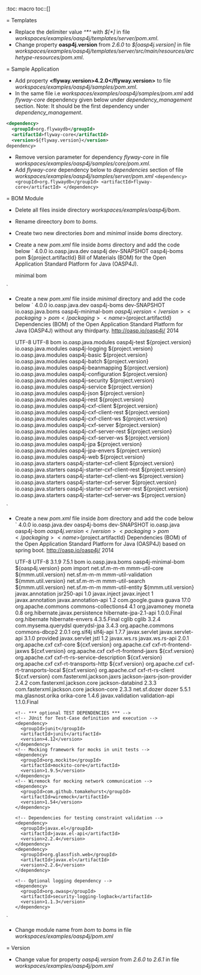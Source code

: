 :toc: macro
toc::[]

= Templates
- Replace the delimiter value _<delimiter>^*^</delimiter>_ with _<delimiter>$[*]</delimiter>_ in file _workspaces/examples/oasp4j/templates/server/pom.xml_.
- Change property **oasp4j.version** from _2.6.0_ to _$[oasp4j.version]_ in file _workspaces/examples/oasp4j/templates/server/src/main/resources/archetype-resources/pom.xml_.

= Sample Application
- Add property **<flyway.version>4.2.0</flyway.version>** to file _workspaces/examples/oasp4j/samples/pom.xml_.
- In the same file i.e _workspaces/examples/oasp4j/samples/pom.xml_ add _flyway-core_ dependency given below under _dependency_management_ section. Note: It should be the first dependency under _dependency_management_.

```xml
<dependency>
  <groupId>org.flywaydb</groupId>
  <artifactId>flyway-core</artifactId>
  <version>${flyway.version}</version>
dependency>
```

- Remove version parameter for dependency _flyway-core_ in file _workspaces/examples/oasp4j/samples/core/pom.xml_.
- Add _flyway-core_ dependency below to _dependencies_ section of file _workspaces/examples/oasp4j/samples/server/pom.xml_
`<dependency>
   <groupId>org.flywaydb</groupId>
   <artifactId>flyway-core</artifactId>
 </dependency>`

= BOM Module
- Delete all files inside directory _workspaces/examples/oasp4j/bom_.
- Rename direectory _bom_ to _boms_.
- Create two new directories _bom_ and _minimal_ inside _boms_ directory.
- Create a new _pom.xml_ file inside _boms_ directory and add the code below
`<?xml version="1.0" encoding="UTF-8"?>
<project xmlns="http://maven.apache.org/POM/4.0.0" xmlns:xsi="http://www.w3.org/2001/XMLSchema-instance"
  xsi:schemaLocation="http://maven.apache.org/POM/4.0.0 http://maven.apache.org/xsd/maven-4.0.0.xsd">
  <modelVersion>4.0.0</modelVersion>
  <parent>
    <groupId>io.oasp.java.dev</groupId>
    <artifactId>oasp4j</artifactId>
    <version>dev-SNAPSHOT</version>
  </parent>
  <artifactId>oasp4j-boms</artifactId>
  <packaging>pom</packaging>
  <name>${project.artifactId}</name>
  <description>Bill of Materials (BOM) for the Open Application Standard Platform for Java (OASP4J).</description>

  <modules> <!-- Order is important here as maven does not track BOM imports as dependencies for reactor build order -->
    <module>minimal</module>
    <module>bom</module>
  </modules>

</project>`
- Create a new _pom.xml_ file inside _minimal_ directory and add the code below
`<?xml version="1.0" encoding="UTF-8"?>
<project xmlns="http://maven.apache.org/POM/4.0.0" xmlns:xsi="http://www.w3.org/2001/XMLSchema-instance"
  xsi:schemaLocation="http://maven.apache.org/POM/4.0.0 http://maven.apache.org/xsd/maven-4.0.0.xsd">
  <modelVersion>4.0.0</modelVersion>
  <parent>
    <groupId>io.oasp.java.dev</groupId>
    <artifactId>oasp4j-boms</artifactId>
    <version>dev-SNAPSHOT</version>
  </parent>
  <groupId>io.oasp.java.boms</groupId>
  <artifactId>oasp4j-minimal-bom</artifactId>
  <version>${oasp4j.version}</version>
  <packaging>pom</packaging>
  <name>${project.artifactId}</name>
  <description>Dependencies (BOM) of the Open Application Standard Platform for Java (OASP4J) without any thirdparty.</description>
  <url>http://oasp.io/oasp4j/</url>
  <inceptionYear>2014</inceptionYear>

  <properties>
    <project.build.sourceEncoding>UTF-8</project.build.sourceEncoding>
    <project.reporting.outputEncoding>UTF-8</project.reporting.outputEncoding>
    <oasp.flatten.mode>bom</oasp.flatten.mode>
  </properties>

  <dependencyManagement>
    <dependencies>
      <!-- Modules -->
      <dependency>
        <groupId>io.oasp.java.modules</groupId>
        <artifactId>oasp4j-test</artifactId>
        <version>${project.version}</version>
      </dependency>
      <dependency>
        <groupId>io.oasp.java.modules</groupId>
        <artifactId>oasp4j-logging</artifactId>
        <version>${project.version}</version>
      </dependency>
      <dependency>
        <groupId>io.oasp.java.modules</groupId>
        <artifactId>oasp4j-basic</artifactId>
        <version>${project.version}</version>
      </dependency>
      <dependency>
        <groupId>io.oasp.java.modules</groupId>
        <artifactId>oasp4j-batch</artifactId>
        <version>${project.version}</version>
      </dependency>
      <dependency>
        <groupId>io.oasp.java.modules</groupId>
        <artifactId>oasp4j-beanmapping</artifactId>
        <version>${project.version}</version>
      </dependency>
      <dependency>
        <groupId>io.oasp.java.modules</groupId>
        <artifactId>oasp4j-configuration</artifactId>
        <version>${project.version}</version>
      </dependency>
      <dependency>
        <groupId>io.oasp.java.modules</groupId>
        <artifactId>oasp4j-security</artifactId>
        <version>${project.version}</version>
      </dependency>
      <dependency>
        <groupId>io.oasp.java.modules</groupId>
        <artifactId>oasp4j-service</artifactId>
        <version>${project.version}</version>
      </dependency>
      <dependency>
        <groupId>io.oasp.java.modules</groupId>
        <artifactId>oasp4j-json</artifactId>
        <version>${project.version}</version>
      </dependency>
      <dependency>
        <groupId>io.oasp.java.modules</groupId>
        <artifactId>oasp4j-rest</artifactId>
        <version>${project.version}</version>
      </dependency>
      <dependency>
        <groupId>io.oasp.java.modules</groupId>
        <artifactId>oasp4j-cxf-client</artifactId>
        <version>${project.version}</version>
      </dependency>
      <dependency>
        <groupId>io.oasp.java.modules</groupId>
        <artifactId>oasp4j-cxf-client-rest</artifactId>
        <version>${project.version}</version>
      </dependency>
      <dependency>
        <groupId>io.oasp.java.modules</groupId>
        <artifactId>oasp4j-cxf-client-ws</artifactId>
        <version>${project.version}</version>
      </dependency>
      <dependency>
        <groupId>io.oasp.java.modules</groupId>
        <artifactId>oasp4j-cxf-server</artifactId>
        <version>${project.version}</version>
      </dependency>
      <dependency>
        <groupId>io.oasp.java.modules</groupId>
        <artifactId>oasp4j-cxf-server-rest</artifactId>
        <version>${project.version}</version>
      </dependency>
      <dependency>
        <groupId>io.oasp.java.modules</groupId>
        <artifactId>oasp4j-cxf-server-ws</artifactId>
        <version>${project.version}</version>
      </dependency>
      <dependency>
        <groupId>io.oasp.java.modules</groupId>
        <artifactId>oasp4j-jpa</artifactId>
        <version>${project.version}</version>
      </dependency>
      <dependency>
        <groupId>io.oasp.java.modules</groupId>
        <artifactId>oasp4j-jpa-envers</artifactId>
        <version>${project.version}</version>
      </dependency>
      <dependency>
        <groupId>io.oasp.java.modules</groupId>
        <artifactId>oasp4j-web</artifactId>
        <version>${project.version}</version>
      </dependency>
      <!-- Starters -->
      <dependency>
        <groupId>io.oasp.java.starters</groupId>
        <artifactId>oasp4j-starter-cxf-client</artifactId>
        <version>${project.version}</version>
      </dependency>
      <dependency>
        <groupId>io.oasp.java.starters</groupId>
        <artifactId>oasp4j-starter-cxf-client-rest</artifactId>
        <version>${project.version}</version>
      </dependency>
      <dependency>
        <groupId>io.oasp.java.starters</groupId>
        <artifactId>oasp4j-starter-cxf-client-ws</artifactId>
        <version>${project.version}</version>
      </dependency>
      <dependency>
        <groupId>io.oasp.java.starters</groupId>
        <artifactId>oasp4j-starter-cxf-server</artifactId>
        <version>${project.version}</version>
      </dependency>
      <dependency>
        <groupId>io.oasp.java.starters</groupId>
        <artifactId>oasp4j-starter-cxf-server-rest</artifactId>
        <version>${project.version}</version>
      </dependency>
      <dependency>
        <groupId>io.oasp.java.starters</groupId>
        <artifactId>oasp4j-starter-cxf-server-ws</artifactId>
        <version>${project.version}</version>
      </dependency>
    </dependencies>
  </dependencyManagement>

</project>`
- Create a new _pom.xml_ file inside _bom_ directory and add the code below
`<?xml version="1.0" encoding="UTF-8"?>
<project xmlns="http://maven.apache.org/POM/4.0.0" xmlns:xsi="http://www.w3.org/2001/XMLSchema-instance"
  xsi:schemaLocation="http://maven.apache.org/POM/4.0.0 http://maven.apache.org/xsd/maven-4.0.0.xsd">
  <modelVersion>4.0.0</modelVersion>
  <parent>
    <groupId>io.oasp.java.dev</groupId>
    <artifactId>oasp4j-boms</artifactId>
    <version>dev-SNAPSHOT</version>
  </parent>
  <groupId>io.oasp.java</groupId>
  <artifactId>oasp4j-bom</artifactId>
  <version>${oasp4j.version}</version>
  <packaging>pom</packaging>
  <name>${project.artifactId}</name>
  <description>Dependencies (BOM) of the Open Application Standard Platform for Java (OASP4J) based on spring boot.</description>
  <url>http://oasp.io/oasp4j/</url>
  <inceptionYear>2014</inceptionYear>

  <properties>
    <project.build.sourceEncoding>UTF-8</project.build.sourceEncoding>
    <project.reporting.outputEncoding>UTF-8</project.reporting.outputEncoding>
    <cxf.version>3.1.9</cxf.version>
    <mmm.util.version>7.5.1</mmm.util.version>
    <oasp.flatten.mode>bom</oasp.flatten.mode>
  </properties>

  <dependencyManagement>
    <dependencies>
      <!-- *** INTERNAL DEPENDENCIES *** -->
      <dependency>
        <groupId>io.oasp.java.boms</groupId>
        <artifactId>oasp4j-minimal-bom</artifactId>
        <version>${oasp4j.version}</version>
        <type>pom</type>
        <scope>import</scope>
      </dependency>
      <!-- *** EXTERNAL DEPENDENCIES *** -->
      <!-- Library with general utilities as well as I18N and exception support -->
      <dependency>
        <groupId>net.sf.m-m-m</groupId>
        <artifactId>mmm-util-core</artifactId>
        <version>${mmm.util.version}</version>
      </dependency>
      <dependency>
        <groupId>net.sf.m-m-m</groupId>
        <artifactId>mmm-util-validation</artifactId>
        <version>${mmm.util.version}</version>
      </dependency>
      <dependency>
        <groupId>net.sf.m-m-m</groupId>
        <artifactId>mmm-util-search</artifactId>
        <version>${mmm.util.version}</version>
      </dependency>
      <dependency>
        <groupId>net.sf.m-m-m</groupId>
        <artifactId>mmm-util-entity</artifactId>
        <version>${mmm.util.version}</version>
      </dependency>
      <!-- JSR 250 for component/bean lifecycle management -->
      <dependency>
        <groupId>javax.annotation</groupId>
        <artifactId>jsr250-api</artifactId>
        <version>1.0</version>
      </dependency>
      <!-- JSR 330 for dependency injection -->
      <dependency>
        <groupId>javax.inject</groupId>
        <artifactId>javax.inject</artifactId>
        <version>1</version>
      </dependency>
      <!-- JSR 250 for common annotations (component-bean lifecycle, security, etc.) -->
      <dependency>
        <groupId>javax.annotation</groupId>
        <artifactId>javax.annotation-api</artifactId>
        <version>1.2</version>
      </dependency>
      <!-- Library with general utilities -->
      <dependency>
        <groupId>com.google.guava</groupId>
        <artifactId>guava</artifactId>
        <version>17.0</version>
      </dependency>
      <!-- Library with advanced collection support -->
      <dependency>
        <groupId>org.apache.commons</groupId>
        <artifactId>commons-collections4</artifactId>
        <version>4.1</version>
      </dependency>
      <!-- Support for money datatype including operations/calculations -->
      <dependency>
        <groupId>org.javamoney</groupId>
        <artifactId>moneta</artifactId>
        <version>0.8</version>
      </dependency>
      <!-- Java Persistence API (2.x not available in groupId javax.persistence) -->
      <dependency>
        <groupId>org.hibernate.javax.persistence</groupId>
        <artifactId>hibernate-jpa-2.1-api</artifactId>
        <version>1.0.0.Final</version>
      </dependency>
      <dependency>
        <groupId>org.hibernate</groupId>
        <artifactId>hibernate-envers</artifactId>
        <version>4.3.5.Final</version>
      </dependency>
      <dependency>
        <groupId>cglib</groupId>
        <artifactId>cglib</artifactId>
        <version>3.2.4</version>
      </dependency>
      <!-- Support for dynamic and type-safe JPA queries -->
      <dependency>
        <groupId>com.mysema.querydsl</groupId>
        <artifactId>querydsl-jpa</artifactId>
        <version>3.4.3</version>
      </dependency>
      <!-- DataBase Connection Pooling -->
      <dependency>
        <groupId>org.apache.commons</groupId>
        <artifactId>commons-dbcp2</artifactId>
        <version>2.0.1</version>
      </dependency>
      <!-- Logging API -->
      <dependency>
        <groupId>org.slf4j</groupId>
        <artifactId>slf4j-api</artifactId>
        <version>1.7.7</version>
      </dependency>
      <!-- Servlet API -->
      <dependency>
        <groupId>javax.servlet</groupId>
        <artifactId>javax.servlet-api</artifactId>
        <version>3.1.0</version>
        <scope>provided</scope>
      </dependency>
      <!-- Servlet Taglib -->
      <dependency>
        <groupId>javax.servlet</groupId>
        <artifactId>jstl</artifactId>
        <version>1.2</version>
      </dependency>
      <!-- JAX-RS API for REST services -->
      <dependency>
        <groupId>javax.ws.rs</groupId>
        <artifactId>javax.ws.rs-api</artifactId>
        <version>2.0.1</version>
      </dependency>
      <!-- CXF for REST and Webservices -->
      <dependency>
        <groupId>org.apache.cxf</groupId>
        <artifactId>cxf-core</artifactId>
        <version>${cxf.version}</version>
      </dependency>
      <dependency>
        <groupId>org.apache.cxf</groupId>
        <artifactId>cxf-rt-frontend-jaxws</artifactId>
        <version>${cxf.version}</version>
      </dependency>
      <dependency>
        <groupId>org.apache.cxf</groupId>
        <artifactId>cxf-rt-frontend-jaxrs</artifactId>
        <version>${cxf.version}</version>
      </dependency>
      <dependency>
        <groupId>org.apache.cxf</groupId>
        <artifactId>cxf-rt-rs-service-description</artifactId>
        <version>${cxf.version}</version>
      </dependency>
      <dependency>
        <groupId>org.apache.cxf</groupId>
        <artifactId>cxf-rt-transports-http</artifactId>
        <version>${cxf.version}</version>
      </dependency>
      <dependency>
        <groupId>org.apache.cxf</groupId>
        <artifactId>cxf-rt-transports-local</artifactId>
        <version>${cxf.version}</version>
      </dependency>
      <dependency>
        <groupId>org.apache.cxf</groupId>
        <artifactId>cxf-rt-rs-client</artifactId>
        <version>${cxf.version}</version>
      </dependency>
      <!-- Jackson for JSON mapping -->
      <dependency>
        <groupId>com.fasterxml.jackson.jaxrs</groupId>
        <artifactId>jackson-jaxrs-json-provider</artifactId>
        <version>2.4.2</version>
      </dependency>
      <dependency>
        <groupId>com.fasterxml.jackson.core</groupId>
        <artifactId>jackson-databind</artifactId>
        <version>2.3.3</version>
      </dependency>
      <dependency>
        <groupId>com.fasterxml.jackson.core</groupId>
        <artifactId>jackson-core</artifactId>
        <version>2.3.3</version>
      </dependency>
      <!-- Dozer for bean-mapping/conversion (Alternative to Orika) -->
      <dependency>
        <groupId>net.sf.dozer</groupId>
        <artifactId>dozer</artifactId>
        <version>5.5.1</version>
      </dependency>
      <!-- Orika for bean-mapping/conversion (Alternative to Dozer) -->
      <dependency>
        <groupId>ma.glasnost.orika</groupId>
        <artifactId>orika-core</artifactId>
        <version>1.4.6</version>
      </dependency>
      <!-- JSR303 API for annotation based validation -->
      <dependency>
        <groupId>javax.validation</groupId>
        <artifactId>validation-api</artifactId>
        <version>1.1.0.Final</version>
      </dependency>

      <!-- *** optional TEST DEPENDENCIES *** -->
      <!-- JUnit for Test-Case definition and execution -->
      <dependency>
        <groupId>junit</groupId>
        <artifactId>junit</artifactId>
        <version>4.12</version>
      </dependency>
      <!-- Mocking framework for mocks in unit tests -->
      <dependency>
        <groupId>org.mockito</groupId>
        <artifactId>mockito-core</artifactId>
        <version>1.9.5</version>
      </dependency>
      <!-- Wiremock for mocking network communication -->
      <dependency>
        <groupId>com.github.tomakehurst</groupId>
        <artifactId>wiremock</artifactId>
        <version>1.54</version>
      </dependency>

      <!-- Dependencies for testing constraint validation -->
      <dependency>
        <groupId>javax.el</groupId>
        <artifactId>javax.el-api</artifactId>
        <version>2.2.4</version>
      </dependency>
      <dependency>
        <groupId>org.glassfish.web</groupId>
        <artifactId>javax.el</artifactId>
        <version>2.2.6</version>
      </dependency>

      <!-- Optional logging dependency -->
      <dependency>
        <groupId>org.owasp</groupId>
        <artifactId>security-logging-logback</artifactId>
        <version>1.1.3</version>
      </dependency>

    </dependencies>
  </dependencyManagement>

</project>`
- Change module name from _bom_ to _boms_ in file _workspaces/examples/oasp4j/pom.xml_

= Version
- Change value for property _oasp4j.version_ from _2.6.0_ to _2.6.1_ in file _workspaces/examples/oasp4j/pom.xml_

 
